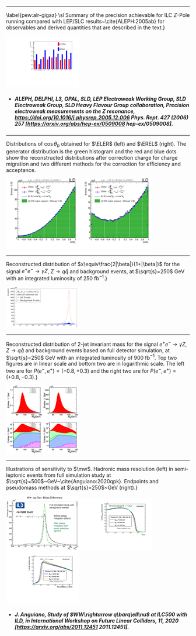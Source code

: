 
 
-----
\label{pew:alr-gigaz} \sl Summary of the precision achievable for ILC $Z$-Pole running compared  with LEP/SLC results~\cite{ALEPH:2005ab} for observables and derived quantities that are described in the text.}
 
[<img src="figures/zpole-lep.png" width="200" />](figures/zpole-lep.pdf)

- #####  ALEPH, DELPHI, L3, OPAL, SLD, LEP Electroweak Working Group, SLD Electroweak Group, SLD Heavy Flavour Group collaboration, Precision electroweak measurements on the $Z$ resonance, https://doi.org/10.1016/j.physrep.2005.12.006 Phys. Rept.   427 (2006) 257 [https://arxiv.org/abs/hep-ex/0509008  hep-ex/0509008].  



 
-----
Distributions of $\cos\theta_b$  obtained for $\ELER$ (left) and $\EREL$ (right). The generator distribution is the green histogram and the red and blue dots show the reconstructed distributions after correction charge for charge migration and two different methods for the correction for efficiency and acceptance.  
 
[<img src="figures/eL.png" width="200" />](figures/eL.pdf)[<img src="figures/eR.png" width="200" />](figures/eR.pdf)



 
-----
Reconstructed distribution of $x\equiv\frac{2|\beta|}{1+|\beta|}$ for the signal $e^+e^-\to\gamma Z$, $Z\to q\bar{q}$ and background events, at $\sqrt{s}=250$ GeV with an integrated luminosity of 250 fb$^{-1}$.}
 
[<img src="figures/beta_az.png" width="200" />](figures/beta_az.pdf)



 
-----
Reconstructed distribution of 2-jet invariant mass for the signal $e^+e^-\to\gamma Z$, $Z\to q\bar{q}$ and background events based on full detector simulation, at $\sqrt{s}=250$ GeV with an integrated luminosity of 900 fb$^{-1}$. Top two figures are in linear scale and bottom two are in logarithmic scale. The left two are for $P(e^-,e^+)=(-0.8,+0.3)$ and the right two are for $P(e^-,e^+)=(+0.8,-0.3)$.}
 
[<img src="figures/AZ_m2j_full.png" width="200" />](figures/AZ_m2j_full.pdf)



 
-----
Illustrations of sensitivity to $\mw$. Hadronic mass resolution (left) in semi-leptonic events from full simulation study at $\sqrt{s}=500$~GeV~\cite{Anguiano:2020qpk}. Endpoints and pseudomass methods at $\sqrt{s}=250$~GeV (right).}
 
[<img src="figures/Wmass-Hadronic.png" width="200" />](figures/Wmass-Hadronic.pdf)[<img src="figures/Wmass-Endpoint.png" width="200" />](figures/Wmass-Endpoint.pdf)[<img src="figures/Wmass-Pseudomass.png" width="200" />](figures/Wmass-Pseudomass.pdf)

- ##### J. Anguiano, Study of $WW\rightarrow q\barq\ell\nu$ at ILC500 with ILD,  in International Workshop on Future Linear Colliders, 11, 2020 [https://arxiv.org/abs/2011.12451  2011.12451].  


